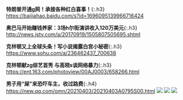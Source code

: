 `　`　
```tip
```
**特朗普开通g网！承接各种红白喜事！**{:.h3}<br>
<https://baijiahao.baidu.com/s?id=1696095139966716424>

**奥巴马开始赚钱养家：3场h尔街演讲收入120万美元**{:.h3}<br>
<http://news.jstv.com/a/20170919/1505807505695.shtml>

**克林顿又上全球头条！写小说揭露白宫小秘密**{:.h3}<br>
<https://www.sohu.com/a/236462437_700638>

**克林顿献zg综艺首秀 与高晓s谈网络暴力**{:.h3}<br>
<https://ent.163.com/photoview/00AJ0003/658266.html>

**男子用“屎”来恐吓车主，收过路费**{:.h4}<br>
<https://new.qq.com/omn/20210403/20210403A0795S00.html>
![](http://inews.gtimg.com/newsapp_bt/0/13370373478/1000)
![](http://inews.gtimg.com/newsapp_bt/0/13370375032/1000)
![](http://inews.gtimg.com/newsapp_bt/0/13370375807/1000)
